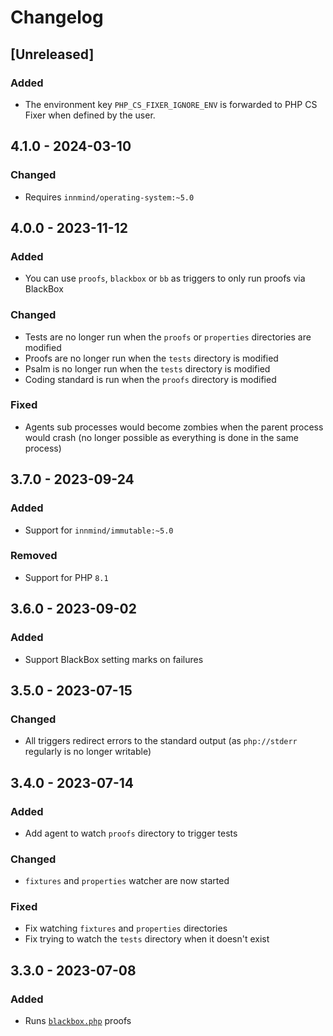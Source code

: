 # Changelog

## [Unreleased]

### Added

- The environment key `PHP_CS_FIXER_IGNORE_ENV` is forwarded to PHP CS Fixer when defined by the user.

## 4.1.0 - 2024-03-10

### Changed

- Requires `innmind/operating-system:~5.0`

## 4.0.0 - 2023-11-12

### Added

- You can use `proofs`, `blackbox` or `bb` as triggers to only run proofs via BlackBox

### Changed

- Tests are no longer run when the `proofs` or `properties` directories are modified
- Proofs are no longer run when the `tests` directory is modified
- Psalm is no longer run when the `tests` directory is modified
- Coding standard is run when the `proofs` directory is modified

### Fixed

- Agents sub processes would become zombies when the parent process would crash (no longer possible as everything is done in the same process)

## 3.7.0 - 2023-09-24

### Added

- Support for `innmind/immutable:~5.0`

### Removed

- Support for PHP `8.1`

## 3.6.0 - 2023-09-02

### Added

- Support BlackBox setting marks on failures

## 3.5.0 - 2023-07-15

### Changed

- All triggers redirect errors to the standard output (as `php://stderr` regularly is no longer writable)

## 3.4.0 - 2023-07-14

### Added

- Add agent to watch `proofs` directory to trigger tests

### Changed

- `fixtures` and `properties` watcher are now started

### Fixed

- Fix watching `fixtures` and `properties` directories
- Fix trying to watch the `tests` directory when it doesn't exist

## 3.3.0 - 2023-07-08

### Added

- Runs [`blackbox.php`](https://github.com/Innmind/BlackBox) proofs
